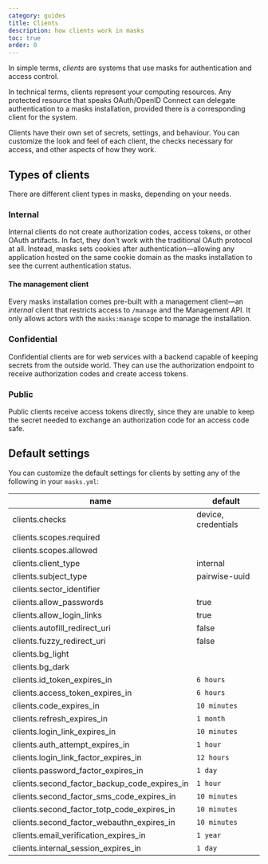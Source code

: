 ```yaml
---
category: guides
title: Clients
description: how clients work in masks
toc: true
order: 0
---
```


In simple terms, _clients_ are systems that use masks for authentication and
access control.

In technical terms, clients represent your computing resources. Any protected
resource that speaks OAuth/OpenID Connect can delegate authentication to a
masks installation, provided there is a corresponding client for the system.

Clients have their own set of secrets, settings, and behaviour.
You can customize the look and feel of each client, the checks necessary for
access, and other aspects of how they work.

## Types of clients

There are different client types in masks, depending on your needs.

### Internal

Internal clients do not create authorization codes, access tokens, or other
OAuth artifacts. In fact, they don't work with the traditional OAuth protocol
at all. Instead, masks sets cookies after authentication—allowing any application
hosted on the same cookie domain as the masks installation to see the current
authentication status.

<span id="management-client" />

#### The management client

Every masks installation comes pre-built with a management client—an _internal_
client that restricts access to `/manage` and the Management API. It only
allows actors with the `masks:manage` scope to manage the installation.

### Confidential

Confidential clients are for web services with a backend capable of keeping
secrets from the outside world. They can use the authorization endpoint to
receive authorization codes and create access tokens.

### Public

Public clients receive access tokens directly, since they are unable to keep
the secret needed to exchange an authorization code for an access code safe.

<span id="defaults" />

## Default settings

You can customize the default settings for clients by setting any of the
following in your `masks.yml`:

| name                                         | default             |
| -------------------------------------------- | ------------------- |
| clients.checks                               | device, credentials |
| clients.scopes.required                      |                     |
| clients.scopes.allowed                       |                     |
| clients.client_type                          | internal            |
| clients.subject_type                         | pairwise-uuid       |
| clients.sector_identifier                    |                     |
| clients.allow_passwords                      | true                |
| clients.allow_login_links                    | true                |
| clients.autofill_redirect_uri                | false               |
| clients.fuzzy_redirect_uri                   | false               |
| clients.bg_light                             |                     |
| clients.bg_dark                              |                     |
| clients.id_token_expires_in                  | `6 hours`           |
| clients.access_token_expires_in              | `6 hours`           |
| clients.code_expires_in                      | `10 minutes`        |
| clients.refresh_expires_in                   | `1 month`           |
| clients.login_link_expires_in                | `10 minutes`        |
| clients.auth_attempt_expires_in              | `1 hour`            |
| clients.login_link_factor_expires_in         | `12 hours`          |
| clients.password_factor_expires_in           | `1 day`             |
| clients.second_factor_backup_code_expires_in | `1 hour`            |
| clients.second_factor_sms_code_expires_in    | `10 minutes`        |
| clients.second_factor_totp_code_expires_in   | `10 minutes`        |
| clients.second_factor_webauthn_expires_in    | `10 minutes`        |
| clients.email_verification_expires_in        | `1 year`            |
| clients.internal_session_expires_in          | `1 day`             |
